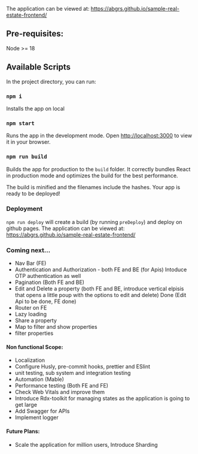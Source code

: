 The application can be viewed at:
https://abgrs.github.io/sample-real-estate-frontend/

## Pre-requisites:

Node  >= 18
## Available Scripts

In the project directory, you can run:

### `npm i`
Installs the app on local

### `npm start`

Runs the app in the development mode.
Open [http://localhost:3000](http://localhost:3000) to view it in your browser.

### `npm run build`

Builds the app for production to the `build` folder.
It correctly bundles React in production mode and optimizes the build for the best performance.

The build is minified and the filenames include the hashes.
Your app is ready to be deployed!

### Deployment
`npm run deploy` will create a build (by running `preDeploy`) and deploy on github pages. The application can be viewed at:
https://abgrs.github.io/sample-real-estate-frontend/

### Coming next...
- Nav Bar (FE)
- Authentication and Authorization - both FE and BE (for Apis) Intoduce OTP authentication as well
- Pagination (Both FE and BE)
- Edit and Delete a property (both FE and BE, introduce vertical elpisis that opens a little poup with the options to edit and delete) Done (Edit Api to be done, FE done)
- Router on FE
- Lazy loading
- Share a property
- Map to filter and show properties
- filter properties

#### Non functional Scope:
- Localization
- Configure Husly, pre-commit hooks, prettier and ESlint
- unit testing, sub system and integration testing
- Automation (Mable)
- Performance testing (Both FE and FE)
- Check Web Vitals and improve them
- Introduce Rdx-toolkit for managing states as the application is going to get large
- Add Swagger for APIs
- Implement logger

#### Future Plans:
- Scale the application for million users, Introduce Sharding
